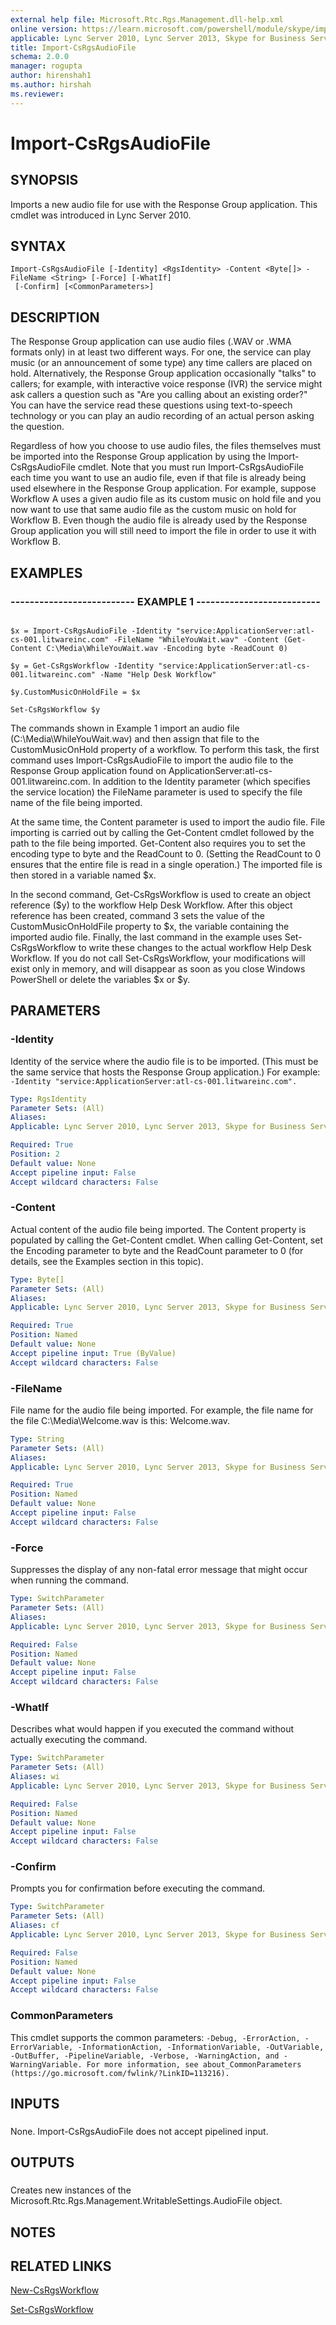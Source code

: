 ```yaml
---
external help file: Microsoft.Rtc.Rgs.Management.dll-help.xml
online version: https://learn.microsoft.com/powershell/module/skype/import-csrgsaudiofile
applicable: Lync Server 2010, Lync Server 2013, Skype for Business Server 2015, Skype for Business Server 2019
title: Import-CsRgsAudioFile
schema: 2.0.0
manager: rogupta
author: hirenshah1
ms.author: hirshah
ms.reviewer:
---
```


# Import-CsRgsAudioFile

## SYNOPSIS

Imports a new audio file for use with the Response Group application.
This cmdlet was introduced in Lync Server 2010.



## SYNTAX

```
Import-CsRgsAudioFile [-Identity] <RgsIdentity> -Content <Byte[]> -FileName <String> [-Force] [-WhatIf]
 [-Confirm] [<CommonParameters>]
```

## DESCRIPTION

The Response Group application can use audio files (.WAV or .WMA formats only) in at least two different ways.
For one, the service can play music (or an announcement of some type) any time callers are placed on hold.
Alternatively, the Response Group application occasionally "talks" to callers; for example, with interactive voice response (IVR) the service might ask callers a question such as "Are you calling about an existing order?" You can have the service read these questions using text-to-speech technology or you can play an audio recording of an actual person asking the question.

Regardless of how you choose to use audio files, the files themselves must be imported into the Response Group application by using the Import-CsRgsAudioFile cmdlet.
Note that you must run Import-CsRgsAudioFile each time you want to use an audio file, even if that file is already being used elsewhere in the Response Group application.
For example, suppose Workflow A uses a given audio file as its custom music on hold file and you now want to use that same audio file as the custom music on hold for Workflow B.
Even though the audio file is already used by the Response Group application you will still need to import the file in order to use it with Workflow B.



## EXAMPLES

### -------------------------- EXAMPLE 1 -------------------------- 
```

$x = Import-CsRgsAudioFile -Identity "service:ApplicationServer:atl-cs-001.litwareinc.com" -FileName "WhileYouWait.wav" -Content (Get-Content C:\Media\WhileYouWait.wav -Encoding byte -ReadCount 0)

$y = Get-CsRgsWorkflow -Identity "service:ApplicationServer:atl-cs-001.litwareinc.com" -Name "Help Desk Workflow"

$y.CustomMusicOnHoldFile = $x

Set-CsRgsWorkflow $y
```

The commands shown in Example 1 import an audio file (C:\Media\WhileYouWait.wav) and then assign that file to the CustomMusicOnHold property of a workflow.
To perform this task, the first command uses Import-CsRgsAudioFile to import the audio file to the Response Group application found on ApplicationServer:atl-cs-001.litwareinc.com.
In addition to the Identity parameter (which specifies the service location) the FileName parameter is used to specify the file name of the file being imported.

At the same time, the Content parameter is used to import the audio file.
File importing is carried out by calling the Get-Content cmdlet followed by the path to the file being imported.
Get-Content also requires you to set the encoding type to byte and the ReadCount to 0.
(Setting the ReadCount to 0 ensures that the entire file is read in a single operation.) The imported file is then stored in a variable named $x.

In the second command, Get-CsRgsWorkflow is used to create an object reference ($y) to the workflow Help Desk Workflow.
After this object reference has been created, command 3 sets the value of the CustomMusicOnHoldFile property to $x, the variable containing the imported audio file.
Finally, the last command in the example uses Set-CsRgsWorkflow to write these changes to the actual workflow Help Desk Workflow.
If you do not call Set-CsRgsWorkflow, your modifications will exist only in memory, and will disappear as soon as you close Windows PowerShell or delete the variables $x or $y.


## PARAMETERS

### -Identity
Identity of the service where the audio file is to be imported.
(This must be the same service that hosts the Response Group application.) For example: `-Identity "service:ApplicationServer:atl-cs-001.litwareinc.com".`

```yaml
Type: RgsIdentity
Parameter Sets: (All)
Aliases: 
Applicable: Lync Server 2010, Lync Server 2013, Skype for Business Server 2015, Skype for Business Server 2019

Required: True
Position: 2
Default value: None
Accept pipeline input: False
Accept wildcard characters: False
```

### -Content
Actual content of the audio file being imported.
The Content property is populated by calling the Get-Content cmdlet.
When calling Get-Content, set the Encoding parameter to byte and the ReadCount parameter to 0 (for details, see the Examples section in this topic).

```yaml
Type: Byte[]
Parameter Sets: (All)
Aliases: 
Applicable: Lync Server 2010, Lync Server 2013, Skype for Business Server 2015, Skype for Business Server 2019

Required: True
Position: Named
Default value: None
Accept pipeline input: True (ByValue)
Accept wildcard characters: False
```

### -FileName
File name for the audio file being imported.
For example, the file name for the file C:\Media\Welcome.wav is this: Welcome.wav.

```yaml
Type: String
Parameter Sets: (All)
Aliases: 
Applicable: Lync Server 2010, Lync Server 2013, Skype for Business Server 2015, Skype for Business Server 2019

Required: True
Position: Named
Default value: None
Accept pipeline input: False
Accept wildcard characters: False
```

### -Force
Suppresses the display of any non-fatal error message that might occur when running the command.

```yaml
Type: SwitchParameter
Parameter Sets: (All)
Aliases: 
Applicable: Lync Server 2010, Lync Server 2013, Skype for Business Server 2015, Skype for Business Server 2019

Required: False
Position: Named
Default value: None
Accept pipeline input: False
Accept wildcard characters: False
```

### -WhatIf
Describes what would happen if you executed the command without actually executing the command.

```yaml
Type: SwitchParameter
Parameter Sets: (All)
Aliases: wi
Applicable: Lync Server 2010, Lync Server 2013, Skype for Business Server 2015, Skype for Business Server 2019

Required: False
Position: Named
Default value: None
Accept pipeline input: False
Accept wildcard characters: False
```

### -Confirm
Prompts you for confirmation before executing the command.

```yaml
Type: SwitchParameter
Parameter Sets: (All)
Aliases: cf
Applicable: Lync Server 2010, Lync Server 2013, Skype for Business Server 2015, Skype for Business Server 2019

Required: False
Position: Named
Default value: None
Accept pipeline input: False
Accept wildcard characters: False
```

### CommonParameters
This cmdlet supports the common parameters: `-Debug, -ErrorAction, -ErrorVariable, -InformationAction, -InformationVariable, -OutVariable, -OutBuffer, -PipelineVariable, -Verbose, -WarningAction, and -WarningVariable. For more information, see about_CommonParameters (https://go.microsoft.com/fwlink/?LinkID=113216).`

## INPUTS

###  
None.
Import-CsRgsAudioFile does not accept pipelined input.

## OUTPUTS

###  
Creates new instances of the Microsoft.Rtc.Rgs.Management.WritableSettings.AudioFile object.

## NOTES

## RELATED LINKS

[New-CsRgsWorkflow](New-CsRgsWorkflow.md)

[Set-CsRgsWorkflow](Set-CsRgsWorkflow.md)

